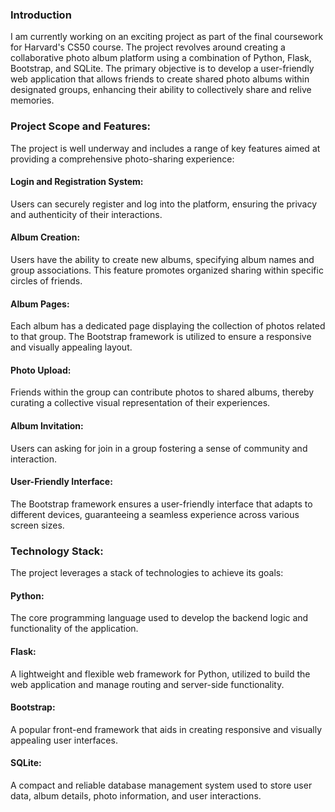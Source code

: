 ### Introduction
I am currently working on an exciting project as part of the final coursework for Harvard's CS50 course. The project revolves around creating a collaborative photo album platform using a combination of Python, Flask, Bootstrap, and SQLite. The primary objective is to develop a user-friendly web application that allows friends to create shared photo albums within designated groups, enhancing their ability to collectively share and relive memories.

### Project Scope and Features:
The project is well underway and includes a range of key features aimed at providing a comprehensive photo-sharing experience:

#### Login and Registration System:
 Users can securely register and log into the platform, ensuring the privacy and authenticity of their interactions.

#### Album Creation:
 Users have the ability to create new albums, specifying album names and group associations. This feature promotes organized sharing within specific circles of friends.

#### Album Pages:
 Each album has a dedicated page displaying the collection of photos related to that group. The Bootstrap framework is utilized to ensure a responsive and visually appealing layout.

#### Photo Upload:
 Friends within the group can contribute photos to shared albums, thereby curating a collective visual representation of their experiences.

#### Album Invitation:
 Users can asking for join in a group fostering a sense of community and interaction.


#### User-Friendly Interface:
 The Bootstrap framework ensures a user-friendly interface that adapts to different devices, guaranteeing a seamless experience across various screen sizes.

### Technology Stack:
The project leverages a stack of technologies to achieve its goals:

#### Python:
 The core programming language used to develop the backend logic and functionality of the application.

#### Flask:
 A lightweight and flexible web framework for Python, utilized to build the web application and manage routing and server-side functionality.

#### Bootstrap:
 A popular front-end framework that aids in creating responsive and visually appealing user interfaces.

#### SQLite:
 A compact and reliable database management system used to store user data, album details, photo information, and user interactions.